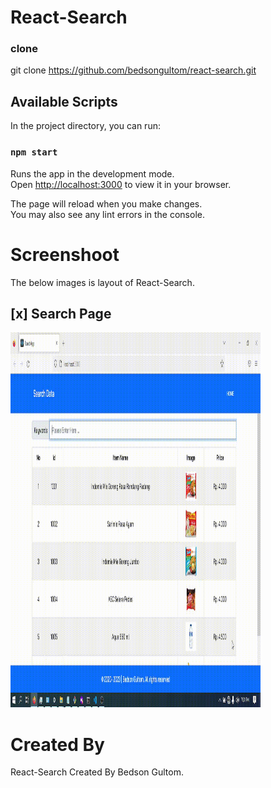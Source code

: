 # React-Search

### clone
git clone https://github.com/bedsongultom/react-search.git

## Available Scripts

In the project directory, you can run:

### `npm start`

Runs the app in the development mode.\
Open [http://localhost:3000](http://localhost:3000) to view it in your browser.

The page will reload when you make changes.\
You may also see any lint errors in the console.

# Screenshoot
The below images is layout of React-Search.

## [x] Search Page
<img src="https://github.com/bedsongultom/react-search/blob/master/public/images/2023-01-23%2019-31-33.gif" width="400" height="600">



# Created By
React-Search Created By Bedson Gultom.
